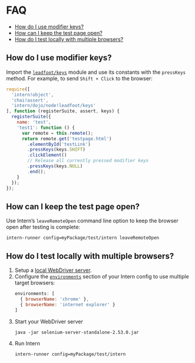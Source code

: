 # FAQ

<!-- vim-markdown-toc GFM -->
* [How do I use modifier keys?](#how-do-i-use-modifier-keys)
* [How can I keep the test page open?](#how-can-i-keep-the-test-page-open)
* [How do I test locally with multiple browsers?](#how-do-i-test-locally-with-multiple-browsers)

<!-- vim-markdown-toc -->

## How do I use modifier keys?

Import the [`leadfoot/keys`](https://theintern.github.io/leadfoot/module-leadfoot_keys.html) module and use its constants with the `pressKeys` method. For example, to send `Shift + Click` to the browser:

```js
require([
  'intern!object',
  'chai!assert',
  'intern/dojo/node!leadfoot/keys'
], function (registerSuite, assert, keys) {
  registerSuite({
	name: 'test',
	'test1': function () {
	  var remote = this.remote();
	  return remote.get('testpage.html')
		.elementById('testLink')
		.pressKeys(keys.SHIFT)
		.clickElement()
		// Release all currently pressed modifier keys
		.pressKeys(keys.NULL)
		.end();
	}
  });
});
```

## How can I keep the test page open?

Use Intern’s `leaveRemoteOpen` command line option to keep the browser open after testing is complete:

```
intern-runner config=myPackage/test/intern leaveRemoteOpen
```

## How do I test locally with multiple browsers?

1.  Setup a [local WebDriver server](https://theintern.github.io/intern/#local-selenium).
2.  Configure the [`environments`](https://theintern.github.io/intern/#option-environments) section of your Intern config to use multiple target browsers:
	```js
	environments: [
	  { browserName: 'chrome' },
	  { browserName: 'internet explorer' }
	]
	```
3.  Start your WebDriver server
	```
	java -jar selenium-server-standalone-2.53.0.jar
	```
4.  Run Intern
	```
	intern-runner config=myPackage/test/intern
	```
